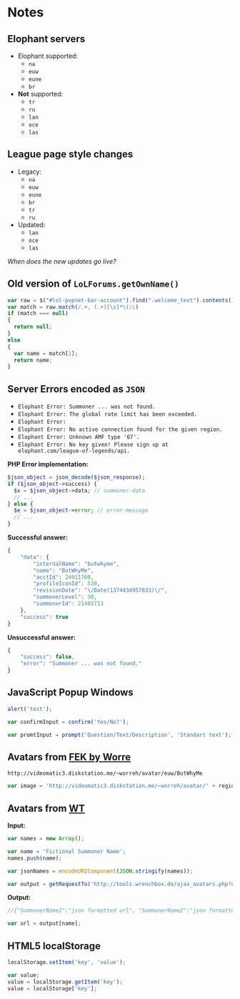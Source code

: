 # Notes

## Elophant servers

- Elophant supported:
	- `na`
	- `euw`
	- `eune`
	- `br`
- **Not** supported:
	- `tr`
	- `ru`
	- `lan`
	- `oce`
	- `las`

## League page style changes

- Legacy:
	- `na`
	- `euw`
	- `eune`
	- `br`
	- `tr`
	- `ru`
- Updated:
	- `lan`
	- `oce`
	- `las`

*When does the new updates go live?*

## Old version of `LoLForums.getOwnName()`

``` javascript
var raw = $("#lol-pvpnet-bar-account").find(".welcome_text").contents().first().text();
var match = raw.match(/.+, (.+)[\s]*\(/i)
if (match === null)
{
  return null;
}
else
{
  var name = match[1];
  return name;
}
```

## Server Errors encoded as `JSON`

- `Elophant Error: Summoner ... was not found.`
- `Elophant Error: The global rate limit has been exceeded.`
- `Elophant Error: `
- `Elophant Error: No active connection found for the given region.`
- `Elophant Error: Unknown AMF type '67'.`
- `Elophant Error: No key given! Please sign up at elophant.com/league-of-legends/api.`

**PHP Error implementation:**

``` php
$json_object = json_decode($json_response);
if ($json_object->success) {
  $x = $json_object->data; // summoner-data
  // ...
} else {
  $e = $json_object->error; // error-message
  // ...
}
```

**Successful answer:**

``` javascript
{
    "data": {
        "internalName": "butwhyme",
        "name": "ButWhyMe",
        "acctId": 24911708,
        "profileIconId": 539,
        "revisionDate": "\/Date(1374434957833)\/",
        "summonerLevel": 30,
        "summonerId": 21405713
    },
    "success": true
}
```

**Unsuccessful answer:**

``` javascript
{
    "success": false,
    "error": "Summoner ... was not found."
}
```

## JavaScript Popup Windows

``` javascript
alert('test');
```

``` javascript
var confirmInput = confirm('Yes/No?');
```

``` javascript
var promtInput = prompt('Question/Text/Description', 'Standart text');
```

## Avatars from [FEK by Worre](http://fek.worreh.com/)

`http://videomatic3.diskstation.me/~worreh/avatar/euw/ButWhyMe`

``` javascript
var image = 'http://videomatic3.diskstation.me/~worreh/avatar/' + region + '/' + encodeURI(user);
```

## Avatars from [WT](http://tools.wrenchbox.de/tools.php)

**Input:**
``` javascript
var names = new Array();

var name = 'Fictional Summoner Name';
names.push(name);

var jsonNames = encodeURIComponent(JSON.stringify(names));

var output = getRequestTo('http://tools.wrenchbox.de/ajax_avatars.php?users=' + jsonNames);
```

**Output:**
``` javascript
//{"SummonerName1":"json formatted url", "SummonerName2":"json formatted url", ...}

var url = output[name];
```

## HTML5 localStorage

``` javascript
localStorage.setItem('key', 'value');

var value;
value = localStorage.getItem('key');
value = localStorage['key'];
```